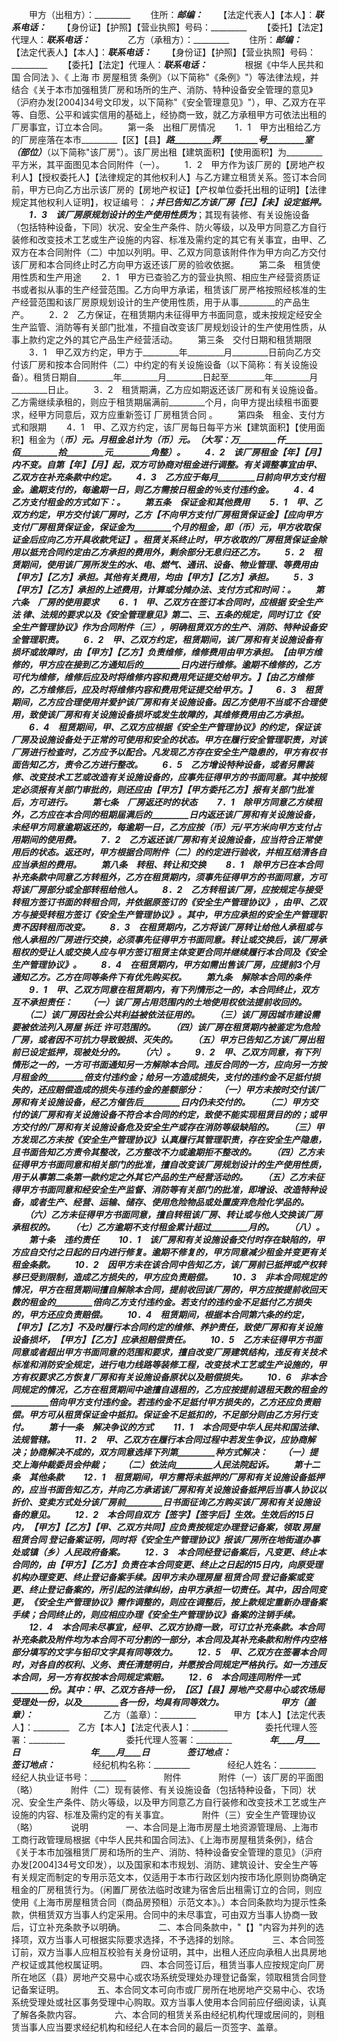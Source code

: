 
 


　　甲方（出租方）：_________
　　住所：_________邮编：_________
　　【法定代表人】【本人】：_________联系电话：_________
　　【身份证】【护照】【营业执照】号码：_________
　　【委托】【法定】代理人：_________联系电话：_________　　
　　乙方（承租方）：_________
　　住所：_________邮编：_________
　　【法定代表人】【本人】：_________联系电话：_________
　　【身份证】【护照】【营业执照】号码：_________
　　【委托】【法定】代理人：_________联系电话：_________　　
　　根据《中华人民共和国
合同法
》、《
上海
市
房屋租赁
条例》（以下简称"《条例》"）等法律法规，并结合《关于本市加强租赁厂房和场所的生产、消防、特种设备安全管理的意见》（沪府办发[2004]34号文印发，以下简称"《安全管理意见》"），甲、乙双方在平等、自愿、公平和诚实信用的基础上，经协商一致，就乙方承租甲方可依法出租的厂房事宜，订立本合同。
　　第一条　出租厂房情况
　　1．1　甲方出租给乙方的厂房座落在本市_________【区】【县】_________路_________弄_________号_________室（部位）_________（以下简称"该厂房"）。该厂房出租【建筑面积】【使用面积】为_________平方米，其平面图见本合同附件（一）。
　　1．2　甲方作为该厂房的【房地产权利人】【授权委托人】【法律规定的其他权利人】与乙方建立租赁关系。签订本合同前，甲方已向乙方出示该厂房的【房地产权证】【产权单位委托出租的证明】【法律规定其他权利人证明】，权证编号：_________；并已告知乙方该厂房【已】【未】设定抵押。
　　1．3　该厂房原规划设计的生产使用性质为_________；其现有装修、有关设施设备（包括特种设备，下同）状况、安全生产条件、防火等级，以及甲方同意乙方自行装修和改变技术工艺或生产设施的内容、标准及需约定的其它有关事宜，由甲、乙双方在本合同附件（二）中加以列明。甲、乙双方同意该附件作为甲方向乙方交付该厂房和本合同终止时乙方向甲方返还该厂房的验收依据。
　　第二条　租赁使用性质和生产用途
　　2．1　甲方已查验乙方的营业执照、相应生产经营资质证书或者拟从事的生产经营范围。乙方向甲方承诺，租赁该厂房严格按照经核准的生产经营范围和该厂房原规划设计的生产使用性质，用于从事_________的产品生产。
　　2．2　乙方保证，在租赁期内未征得甲方书面同意，或未按规定经安全生产监管、消防等有关部门批准，不擅自改变该厂房规划设计的生产使用性质，从事上款约定之外的其它产品生产经营活动。
　　第三条　交付日期和租赁期限
　　3．1　甲乙双方约定，甲方于_________年_________月_________日前向乙方交付该厂房和按本合同附件（二）中约定的有关设施设备（以下简称：有关设施设备）。租赁日期自_________年_________月_________日起至_________年_________月_________日止。
　　3．2　租赁期满，乙方应如期返还该厂房和有关设施设备。乙方需继续承租的，则应于租赁期届满前_________个月，向甲方提出续租书面要求，经甲方同意后，双方应重新签订
厂房租赁合同
。
　　第四条　租金、支付方式和限期
　　4．1　甲、乙双方约定，该厂房每日每平方米【建筑面积】【使用面积】租金为（_________币）_________元。月租金总计为（_________币）_________元。（大写：_________万_________仟_________佰_________拾_________元_________角整）。
　　4．2　该厂房租金_________【年】【月】内不变。自第_________【年】【月】起，双方可协商对租金进行调整。有关调整事宜由甲、乙双方在补充条款中约定。
　　4．3　乙方应于每月_________日前向甲方支付租金。逾期支付的，每逾期一日，则乙方需按日租金的_________％支付违约金。
　　4．4　乙方支付租金的方式如下：_________。
　　第五条　保证金和其他费用
　　5．1　甲、乙双方约定，甲方交付该厂房时，乙方【不向甲方支付厂房租赁保证金】【应向甲方支付厂房租赁保证金，保证金为_________个月的租金，即（_________币）_________元，甲方收取保证金后应向乙方开具收款凭证】。租赁关系终止时，甲方收取的厂房租赁保证金除用以抵充合同约定由乙方承担的费用外，剩余部分无息归还乙方。
　　5．2　租赁期间，使用该厂房所发生的水、电、燃气、通讯、设备、物业管理、_________等费用由【甲方】【乙方】承担。其他有关费用，均由【甲方】【乙方】承担。
　　5．3　【甲方】【乙方】承担的上述费用，计算或分摊办法、支付方式和时间：_________。
　　第六条　厂房的使用要求
　　6．1　甲、乙双方在签订本合同时，应根据
安全生产法
律、法规的要求以及《安全管理意见》第二、三、五条的规定，同时订立《安全生产管理协议》作为合同附件（三），明确租赁双方的生产、消防、特种设备安全管理职责。
　　6．2　甲、乙双方约定，租赁期间，该厂房和有关设施设备有损坏或故障时，由【甲方】【乙方】负责维修，维修费用由甲方承担。【由甲方维修的，甲方应在接到乙方通知后的_________日内进行维修。逾期不维修的，乙方可代为维修，维修后应及时将维修内容和费用凭证提交给甲方。】【由乙方维修的，乙方维修后，应及时将维修内容和费用凭证提交给甲方。】
　　6．3　租赁期间，乙方应合理使用并爱护该厂房和有关设施设备。因乙方使用不当或不合理使用，致使该厂房和有关设施设备损坏或发生故障的，其维修费用由乙方承担。
　　6．4　租赁期间，甲、乙双方应根据《安全生产管理协议》的约定，保证该厂房及设施设备处于正常的可使用和安全的状态。甲方在履行安全管理职责，对该厂房进行检查时，乙方应予以配合。凡发现乙方存在安全生产隐患的，甲方有权书面告知乙方，责令乙方进行整改。
　　6．5　乙方增设特种设备，或者另需装修、改变技术工艺或改造有关设施设备的，应事先征得甲方的书面同意。其中按规定必须报有关部门审批的，则还应由【甲方】【甲方委托乙方】报有关部门批准后，方可进行。
　　第七条　厂房返还时的状态
　　7．1　除甲方同意乙方续租外，乙方应在本合同的租期届满后的_________日内返还该厂房和有关设施设备，未经甲方同意逾期返还的，每逾期一日，乙方应按（_________币）_________元/平方米向甲方支付占用期间的使用费。
　　7．2　乙方返还该厂房和有关设施设备，应当符合正常使用后的状态。返还时，甲方根据合同附件（二）的约定进行验收，并相互结清各自应当承担的费用。
　　第八条　转租、转让和交换
　　8．1　除甲方已在本合同补充条款中同意乙方转租外，乙方在租赁期内，须事先征得甲方的书面同意，方可将该厂房部分或全部转租给他人。
　　8．2　乙方转租该厂房，应按规定与接受转租方签订书面的转租合同，并依据原签订的《安全生产管理协议》，由甲、乙双方与接受转租方签订《安全生产管理协议》。其中，甲方应承担的安全生产管理职责不因转租而改变。
　　8．3　在租赁期内，乙方将该厂房转让给他人承租或与他人承租的厂房进行交换，必须事先征得甲方书面同意。转让或交换后，该厂房承租权的受让人或交换人应与甲方签订租赁主体变更合同并继续履行本合同及《安全生产管理协议》。
　　8．4　在租赁期内，甲方如需出售该厂房，应提前3个月通知乙方。乙方在同等条件下有优先购买权。
　　第九条　解除本合同的条件
　　9．1　甲、乙双方同意在租赁期内，有下列情形之一的，本合同终止，双方互不承担责任：
　　（一）该厂房占用范围内的土地使用权依法提前收回的。
　　（二）该厂房因社会公共利益被依法征用的。
　　（三）该厂房因城市建设需要被依法列入房屋
拆迁
许可范围的。
　　（四）该厂房在租赁期内被鉴定为危险厂房，或者因不可抗力导致毁损、灭失的。
　　（五）甲方已告知乙方该厂房出租前已设定抵押，现被处分的。
　　（六）_________。
　　9．2　甲、乙双方同意，有下列情形之一的，一方可书面通知另一方解除本合同。违反合同的一方，应向另一方按月租金的_________倍支付违约金；给另一方造成损失，支付的违约金不足抵付损失的，还应赔偿造成的损失与违约金的差额部分：
　　（一）甲方未按时交付该厂房和有关设施设备，经乙方催告后_________日内仍未交付的。
　　（二）甲方交付的该厂房和有关设施设备不符合本合同的约定，致使不能实现租赁目的的；或甲方交付的厂房和有关设施设备危及安全生产或存在消防等级缺陷的。
　　（三）甲方发现乙方未按《安全生产管理协议》认真履行其管理职责，存在安全生产隐患，且书面告知乙方责令其整改，乙方整改不力或逾期拒不整改的。
　　（四）乙方未征得甲方书面同意和相关部门的批准，擅自改变该厂房规划设计的生产使用性质，用于从事第二条第一款约定之外其它产品的生产经营活动的。
　　（五）乙方未征得甲方书面同意和经安全生产监督、消防等有关部门的批准，即增设、改造特种设备，或者生产、经营、运输、储存、使用危险物品或处置废弃危险化学品的。
　　（六）乙方未征得甲方书面同意，擅自转租该厂房、转让或与他人交换该厂房承租权的。
　　（七）乙方逾期不支付租金累计超过_________月的。
　　（八）_________。
　　第十条　违约责任
　　10．1　该厂房和有关设施设备交付时存在缺陷的，甲方应自交付之日起的日内进行修复。逾期不修复的，甲方同意减少租金并变更有关租金条款。
　　10．2　因甲方未在该合同中告知乙方，该厂房前已抵押或产权转移已受到限制，造成乙方损失的，甲方应负责赔偿。
　　10．3　非本合同规定的情况，甲方在租赁期间擅自解除本合同，提前收回该厂房的，甲方应按提前收回天数的租金的_________倍向乙方支付违约金。若支付的违约金不足抵付乙方损失的，甲方还应负责赔偿。
　　10．4　租赁期间，根据本合同第六条的约定，【甲方】【乙方】不及时履行本合同约定的维修、养护责任，致使厂房和有关设施设备损坏，【甲方】【乙方】应承担赔偿责任。
　　10．5　乙方未征得甲方书面同意或者超出甲方书面同意的范围和要求，擅自改变厂房建筑结构，违反有关技术标准和消防安全规定，进行电力线路等装修工程，改变技术工艺或生产设施的，甲方有权要求乙方恢复厂房和有关设施设备原状以及赔偿损失。
　　10．6　非本合同规定的情况，乙方在租赁期间中途擅自退租的，乙方应按提前退租天数的租金的_________倍向甲方支付违约金。若违约金不足抵付甲方损失的，乙方还应负责赔偿。甲方可从租赁保证金中抵扣。保证金不足抵扣的，不足部分则由乙方另行支付。
　　第十一条　解决争议的方式
　　11．1　本合同受中华人民共和国法律、法规管辖。
　　11．2　甲、乙双方在履行本合同过程中若发生争议，应协商解决；协商解决不成的，双方同意选择下列第_________种方式解决：
　　（一）提交上海仲裁委员会仲裁；
　　（二）依法向_________人民法院起诉。
　　第十二条　其他条款
　　12．1　租赁期间，甲方需将未抵押的厂房和有关设施设备抵押的，应当书面告知乙方，并向乙方承诺该厂房和有关设施设备抵押后当事人协议以折价、变卖方式处分该厂房前_________日书面征询乙方购买该厂房和有关设施设备的意见。
　　12．2　本合同自双方【签字】【签字后_________】生效。生效后的15日内，【甲方】【乙方】【甲、乙双方共同】应负责按规定办理登记备案，领取
房屋租赁合同
登记备案证明，同时将《安全生产管理协议》报该厂房所在地街道办事处或镇（乡）人民政府备案。
　　12．3　本合同经登记备案后，凡变更、终止本合同的，由【甲方】【乙方】负责在本合同变更、终止之日起的15日内，向原受理机构办理变更、终止登记备案手续。因甲方未办理房屋
租赁合同
登记备案或变更、终止登记备案的，所引起的法律纠纷，由甲方承担一切责任。其中，因合同变更，《安全生产管理协议》需作调整的，则应在调整后，按上款规定重新办理备案手续；合同终止的，则应相应办理《安全生产管理协议》备案的注销手续。
　　12．4　本合同未尽事宜，经甲、乙双方协商一致，可订立补充条款。本合同补充条款及附件均为本合同不可分割的一部分，本合同及其补充条款和附件内空格部分填写的文字与铅印文字具有同等效力。
　　12．5　甲、乙双方在签署本合同时，对各自的权利、义务、责任清楚明白，并愿按合同规定严格执行。如一方违反本合同，另一方有权按本合同规定索赔。
　　12．6　本合同连同附件一式_________份。其中：甲、乙双方各持一份，_________【区】【县】房地产交易中心或农场局受理处一份，以及_________各一份，均具有同等效力。　　
　　
　　甲方（盖章）：_________　　　　　　　　乙方（盖章）：_________　　
　　甲方【本人】【法定代表人】：_________　乙方【本人】【法定代表人】：_________　　
　　委托代理人签署：_________　　　　　　　委托代理人签署：_________　　
　　_________年____月____日　　　　　　　　_________年____月____日　　
　　签订地点：_________　　　　　　　　　　签订地点：_________　　
　　经纪机构名称：_________　　
　　经纪人姓名：_________　　
　　经纪人执业证书号：_________　　
　　附件　　
　　附件（一）该厂房的平面图（略）　　
　　附件（二）现有装修、有关设施设备（包括特种设备，下同）状况、安全生产条件、防火等级，以及甲方同意乙方自行装修和改变技术工艺或生产设施的内容、标准及需约定的有关事宜。　　
　　附件（三）安全生产管理协议（略）　　
　　说明　　
　　一、本合同是上海市房屋土地资源管理局、上海市工商行政管理局根据《中华人民共和国合同法》、《上海市房屋租赁条例》，结合《关于本市加强租赁厂房和场所的生产、消防、特种设备安全管理的意见》（沪府办发[2004]34号文印发），以及国家和本市规划、消防、建筑设计、安全生产等有关规定而制定的专用示范文本，仅适用于本市行政区划内按市场化原则协商确定租金的厂房租赁行为。（闲置厂房依法临时改建为宿舍后出租需订立的合同，则应使用《上海市房屋租赁合同（商品房预租）示范文本》。）本合同条款均为提示性条款，供租赁双方当事人约定采用。合同中的未尽事宜，可由双方当事人协商一致后，订立补充条款予以明确。　　
　　二、本合同条款中，"【】"内容为并列的选择项，双方当事人可根据实际要求选择，不予选择的划除。　　
　　三、本合同签订前，双方当事人应相互校验有关身份证明，其中，出租人还应向承租人出具房地产权证或其他权属证明。　　
　　四、本合同签订后，租赁当事人应按规定向厂房所在地区（县）房地产交易中心或农场系统受理处办理登记备案，领取租赁合同登记备案证明。　　
　　五、本合同文本可向市或厂房所在地房地产交易中心、农场系统受理处或社区事务受理中心购取。双方当事人使用本合同前应仔细阅读，认真了解各条款内容。　　
　　六、本合同的租赁关系由经纪机构代理或居间的，则租赁当事人应当要求经纪机构和经纪人在本合同的最后一页签字、盖章。
 


 

 
 
 
 
 
  


  
 

  


  


  
 
 
 
 

